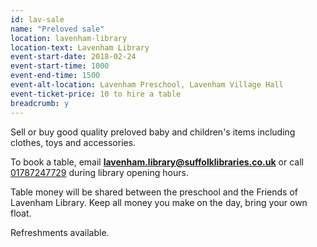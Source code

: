 ```yaml
---
id: lav-sale
name: "Preloved sale"
location: lavenham-library
location-text: Lavenham Library
event-start-date: 2018-02-24
event-start-time: 1000
event-end-time: 1500
event-alt-location: Lavenham Preschool, Lavenham Village Hall
event-ticket-price: 10 to hire a table
breadcrumb: y
---
```


Sell or buy good quality preloved baby and children's items including clothes, toys and accessories.

To book a table, email **lavenham.library@suffolklibraries.co.uk** or call [01787247729](tel:01787247729) during library opening hours.

Table money will be shared between the preschool and the Friends of Lavenham Library. Keep all money you make on the day, bring your own float.

Refreshments available.
